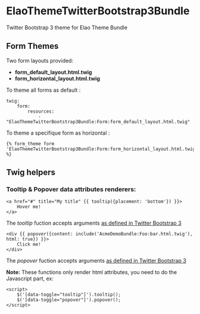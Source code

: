 ElaoThemeTwitterBootstrap3Bundle
================================

Twitter Bootstrap 3 theme for Elao Theme Bundle

Form Themes
-----------

Two form layouts provided:
- __form_default_layout.html.twig__
- __form_horizontal_layout.html.twig__

To theme all forms as default :

    twig:
        form:
            resources:
                - "ElaoThemeTwitterBootstrap3Bundle:Form:form_default_layout.html.twig"

To theme a specifique form as horizontal :

    {% form_theme form 'ElaoThemeTwitterBootstrap3Bundle:Form:form_horizontal_layout.html.twig' %}

Twig helpers
------------

### Tooltip & Popover data attributes renderers:

    <a href="#" title="My title" {{ tooltip({placement: 'bottom'}) }}>
        Hover me!
    </a>

The _tooltip_ fuction accepts arguments [as defined in Twitter Bootstrap 3](http://getbootstrap.com/javascript/#tooltips)

    <div {{ popover({content: include('AcmeDemoBundle:Foo:bar.html.twig'), html: true}) }}>
        Click me!
    </div>

The _popover_ fuction accepts arguments [as defined in Twitter Bootstrap 3](http://getbootstrap.com/javascript/#popovers)

__Note:__ These functions only render html attributes, you need to do the Javascript part, ex:

    <script>
        $('[data-toggle="tooltip"]').tooltip();
        $('[data-toggle="popover"]').popover();
    </script>
